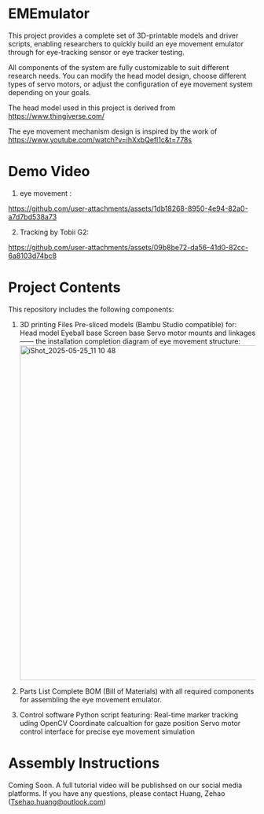 # EMEmulator
This project provides a complete set of 3D-printable models and driver scripts, enabling researchers to quickly build an eye movement emulator through for eye-tracking sensor or eye tracker testing.

All components of the system are fully customizable to suit different research needs. You can modify the head model design, choose different types of servo motors, or adjust the  configuration of eye movement system depending on your goals.

The head model used in this project is derived from https://www.thingiverse.com/

The eye movement mechanism design is inspired by the work of https://www.youtube.com/watch?v=ihXxbQefl1c&t=778s


# Demo Video
1. eye movement :


https://github.com/user-attachments/assets/1db18268-8950-4e94-82a0-a7d7bd538a73


2. Tracking by Tobii G2:


https://github.com/user-attachments/assets/09b8be72-da56-41d0-82cc-6a8103d74bc8

# Project Contents
This repository includes the following components:
1. 3D printing Files
   Pre-sliced models (Bambu Studio compatible) for:
      Head model
      Eyeball base
      Screen base
      Servo motor mounts and linkages
   —— the installation completion diagram of eye movement structure: <img width="681" alt="iShot_2025-05-25_11 10 48" src="https://github.com/user-attachments/assets/cb4b1389-2007-42a2-9193-6dd6ac751ef2" />

   
3. Parts List
   Complete BOM (Bill of Materials) with all required components for assembling the eye movement emulator.
5. Control software
   Python script featuring:
      Real-time marker tracking uding OpenCV
      Coordinate calcualtion for gaze position
      Servo motor control interface for precise eye movement simulation

# Assembly Instructions
Coming Soon. A full tutorial video will be publishsed on our social media platforms. If you have any questions, please contact Huang, Zehao (Tsehao.huang@outlook.com)




   

